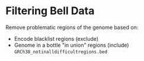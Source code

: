 # Filtering Bell Data 

Remove problematic regions of the genome based on: 
- Encode blacklist regions (exclude)
- Genome in a bottle "in union" regions (include) `GRCh38_notinalldifficultregions.bed`

